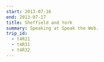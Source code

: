 ```yaml
---
start: 2013-07-16
end: 2013-07-17
title: Sheffield and York
summary: Speaking at Speak the Web.
trip_id:
  - t4R21
  - t4R31
  - t4R32
---
```

